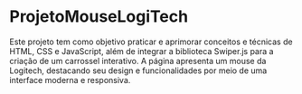 # ProjetoMouseLogiTech

Este projeto tem como objetivo praticar e aprimorar conceitos e técnicas de HTML, CSS e JavaScript, além de integrar a biblioteca Swiper.js para a criação de um carrossel interativo. A página apresenta um mouse da Logitech, destacando seu design e funcionalidades por meio de uma interface moderna e responsiva.

